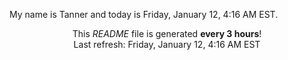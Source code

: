 My name is Tanner and today is Friday, January 12, 4:16 AM EST.

<p align="center">This <i>README</i> file is generated <b>every 3 hours</b>!</br>Last refresh: Friday, January 12, 4:16 AM EST<br /></p>
